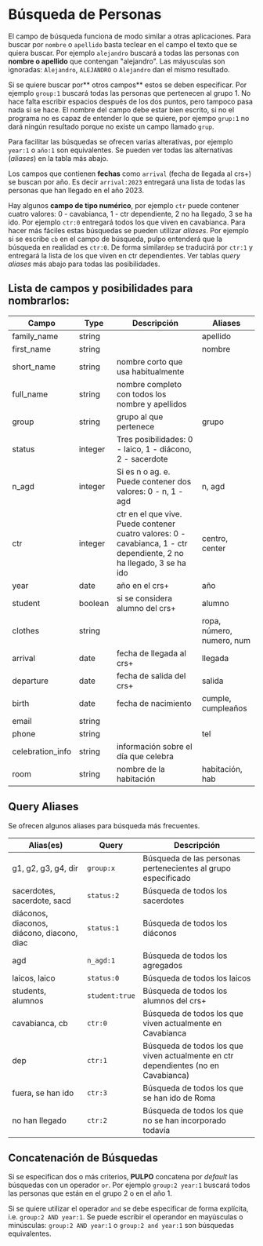 # Búsqueda de Personas

El campo de búsqueda funciona de modo similar a otras aplicaciones. Para buscar por `nombre` o `apellido` basta teclear en el campo el texto que se quiera buscar. Por ejemplo `alejandro` buscará a todas las personas con **nombre o apellido** que contengan "alejandro". Las máyusculas son ignoradas: `Alejandro`, `ALEJANDRO` o `Alejandro` dan el mismo resultado.

Si se quiere buscar por** otros campos** estos se deben especificar. Por ejemplo `group:1` buscará todas las personas que pertenecen al grupo 1. No hace falta escribir espacios después de los dos puntos, pero tampoco pasa nada si se hace. El nombre del campo debe estar bien escrito, si no el programa no es capaz de entender lo que se quiere, por ejempo `grup:1` no dará ningún resultado porque no existe un campo llamado `grup`.

Para facilitar las búsquedas se ofrecen varias alterativas, por ejemplo `year:1` o `año:1` son equivalentes. Se pueden ver todas las alternativas (*aliases*) en la tabla más abajo.

Los campos que contienen **fechas** como `arrival` (fecha de llegada al crs+) se buscan por año. Es decir `arrival:2023` entregará una lista de todas las personas que han llegado en el año 2023.

Hay algunos **campo de tipo numérico**, por ejemplo `ctr` puede contener cuatro valores: 0 - cavabianca, 1 - ctr dependiente, 2 no ha llegado, 3 se ha ido. Por ejemplo `ctr:0` entregará todos los que viven en cavabianca. Para hacer más fáciles estas búsquedas se pueden utilizar *aliases*. Por ejemplo si se escribe `cb` en el campo de búsqueda, pulpo entenderá que la búsqueda en realidad es `ctr:0`. De forma similar`dep` se traducirá por `ctr:1` y entregará la lista de los que viven en ctr dependientes. Ver tablas *query aliases* más abajo para todas las posibilidades.

## Lista de campos y posibilidades para nombrarlos:

| Campo | Type | Descripción | Aliases |
| ---- | ---- | ---- | ---- |
| family_name | string |  | apellido |
| first_name | string |  | nombre |
| short_name | string | nombre corto que usa habitualmente |  |
| full_name | string | nombre completo con todos los nombre y apellidos |  |
| group | string | grupo al que pertenece | grupo |
| status | integer | Tres posibilidades: 0 - laico, 1 - diácono, 2 - sacerdote |  |
| n_agd | integer | Si es n o ag. e. Puede contener dos valores: 0 - n, 1 - agd | n, agd |
| ctr | integer | ctr en el que vive. Puede contener cuatro valores: 0 - cavabianca, 1 - ctr dependiente, 2 no ha llegado, 3 se ha ido | centro, center |
| year | date | año en el crs+ | año |
| student | boolean | si se considera alumno del crs+ | alumno |
| clothes | string |  | ropa, número, numero, num |
| arrival | date | fecha de llegada al crs+ | llegada |
| departure | date | fecha de salida del crs+ | salida |
| birth | date | fecha de nacimiento | cumple, cumpleaños |
| email | string |  |  |
| phone | string |  | tel |
| celebration_info | string | información sobre el día que celebra |  |
| room | string | nombre de la habitación | habitación, hab |

## Query Aliases

Se ofrecen algunos aliases para búsqueda más frecuentes. 

| Alias(es) | Query | Descripción |
| ---- | ---- | ---- |
| g1, g2, g3, g4, dir | `group:x` | Búsqueda de las personas pertenecientes al grupo especificado |
| sacerdotes, sacerdote, sacd | `status:2` | Búsqueda de todos los sacerdotes |
| diáconos, diaconos, diácono, diacono, diac  | `status:1` | Búsqueda de todos los diáconos |
| agd | `n_agd:1` |  Búsqueda de todos los agregados |
| laicos, laico | `status:0` | Búsqueda de todos los laicos |
| students, alumnos | `student:true` | Búsqueda de todos los alumnos del crs+ |
| cavabianca, cb | `ctr:0` | Búsqueda de todos los que viven actualmente en Cavabianca |
| dep | `ctr:1` | Búsqueda de todos los que viven actualmente en ctr dependientes (no en Cavabianca) |
| fuera, se han ido | `ctr:3` | Búsqueda de todos los que se han ido de Roma |
| no han llegado | `ctr:2` | Búsqueda de todos los que no se han incorporado todavía |


## Concatenación de Búsquedas

Si se especifican dos o más criterios, **PULPO** concatena por *default* las búsquedas con un operador `or`. Por ejemplo `group:2 year:1` buscará todos las personas que están en el grupo 2 o en el año 1. 

Si se quiere utilizar el operador `and` se debe especificar de forma explícita, i.e. `group:2 AND year:1`. Se puede escribir el operandor en mayúsculas o minúsculas: `group:2 AND year:1` o `group:2 and year:1` son búsquedas equivalentes.